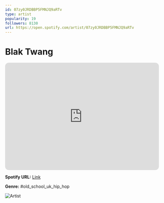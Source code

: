 ```yaml
---
id: 07zy0JRDBBP5FMNJQ9aRTv
type: artist
popularity: 19
followers: 8130
url: https://open.spotify.com/artist/07zy0JRDBBP5FMNJQ9aRTv
---
```

# Blak Twang

<iframe style="border-radius:12px" src="https://open.spotify.com/embed/artist/07zy0JRDBBP5FMNJQ9aRTv" width="100%" height="352" frameBorder="0" allowfullscreen="" allow="autoplay; clipboard-write; encrypted-media; fullscreen; picture-in-picture" loading="lazy"></iframe>

**Spotify URL:** [Link](https://open.spotify.com/artist/07zy0JRDBBP5FMNJQ9aRTv)

**Genre:**  #old_school_uk_hip_hop

![Artist](https://i.scdn.co/image/ab67616d0000b273b42ced345a91ac4886a302c0)
